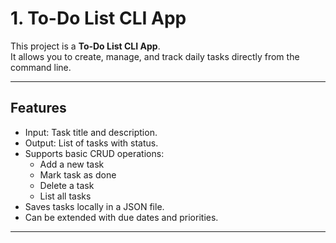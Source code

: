 # 1. To-Do List CLI App

This project is a **To-Do List CLI App**.  
It allows you to create, manage, and track daily tasks directly from the command line.  

---

## Features

- Input: Task title and description.  
- Output: List of tasks with status.  
- Supports basic CRUD operations:  
  - Add a new task  
  - Mark task as done  
  - Delete a task  
  - List all tasks  
- Saves tasks locally in a JSON file.  
- Can be extended with due dates and priorities.  

---